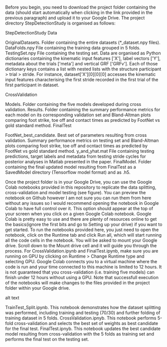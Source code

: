 Before you begin, you need to download the project folder containing the data (should start automatically when clicking in the link provided in the previous paragraph) and upload it to your Google Drive. The project directory StepDetectionStudy is organised as follows:

StepDetectionStudy
Data

OriginalDatasets. Folder containing the entire datasets (*_dataset.npy files).
DataFolds.npy File containing the training data grouped in 5 folds.
TestingSet.npy File containing the testing set.
Data are organised as Python dictionaries containing the kinematic input features ['X'], label vectors ['Y'], metadata about the trials ['meta'] and vertical GRF ['GRFv']. Each of those dictionary keys contains a list with nested lists with the structure participant > trial > stride. For instance, dataset['X'][0][0][0] accesses the kinematic input features characterising the first stride recorded in the first trial of the first participant in dataset.

CrossValidation

Models. Folder containing the five models developed during cross validation.
Results. Folder containing the summary performance metrics for each model on its corresponding validation set and Bland-Altman plots comparing foot strike, toe off and contact times as predicted by FootNet vs gold standard method.
FinalTest

FootNet_best_candidate. Best set of parameters resulting from cross validation.
Summary performance metrics on testing set and Bland-Altman plots comparing foot strike, toe off and ocntact times as predicted by FootNet vs gold standard method.
y_and_yhat.mat File containing testing predictions, target labels and metadata from testing stride cycles for posterior analyses in Matlab presented in the paper.
FinalModel. Folder containing the final updated model resulting from FinalTest as a SavedModel directory (Tensorflow model format) and as .h5.

Once the project folder is in your Google Drive, you can use the Google Colab notebooks provided in this repository to replicate the data splitting, cross-validation and model testing (see figure). You can preview the notebook on Github however I am not sure you can run them from here without any issues so I would recommend opening the notebook in Google Colab to have full control over it. This option should appear at the top of your screen when you click on a given Google Colab notebook. Google Colab is pretty easy to use and there are plenty of resources online to get the basics(ignore the first bits and go to Setting up your drive) if you want to get started. To run the notebooks provided here, you just need to open the notebook, click on the Runtime tab and click Run all, which will start running all the code cells in the notebook. You will be asked to mount your Google drive. Scroll down to the Mount drive cell and it will guide you through the process. For CrossValidation.ipynb and FinalTest.ipynb, make sure you are running on GPU by clicking on Runtime > Change Runtime type and selecting GPU. Google Colab connects you to a virtual machine where the code is run and your time connected to this machine is limited to 12 hours. It is not guaranteed that you cross-validation (i.e. training five models) can finish under 12 hours without using a GPU. Note that successfull execution of the notebooks will make changes to the files provided in the project folder within your Google drive.

alt text

TrainTest_Split.ipynb. This notebook demonstrates how the dataset splitting was performed, including training and testing (70/30) and further folding of training dataset in 5 folds.
CrossValidation.ipnyb. This notebook performs 5-fold cross-validation and selects the best set of weights as best candidate for the final test.
FinalTest.ipnyb. This notebook updates the best candidate model resulting from cross-validation with the 5 folds as training set and performs the final test on the testing set.
